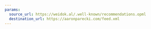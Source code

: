 ```yaml
---
params:
  source_url: https://weidok.al/.well-known/recommendations.opml
  destination_url: https://aaronparecki.com/feed.xml
---
```

